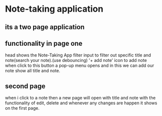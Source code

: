 # Note-taking application

## its a two page application

## functionality in page one

head shows the Note-Taking App
filter input to filter out specific title and note(search your note).(use debouncing)
'+ add note' icon to add note when click to this button a pop-up menu opens and in this we can add our note
show all title and note.

## second page

when i click to a note then a new page will open with title and note with the functionality of edit, delete and whenever any changes are happen it shows on the first page.

